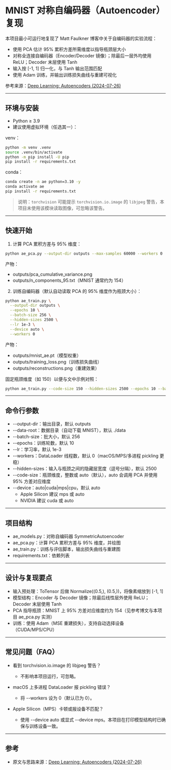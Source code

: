 # MNIST 对称自编码器（Autoencoder）复现

本项目最小可运行地复现了 Matt Faulkner 博客中关于自编码器的实验流程：
- 使用 PCA 估计 95% 累积方差所需维度以指导瓶颈层大小
- 对称全连接自编码器（Encoder/Decoder 镜像）；除最后一层外均使用 ReLU；Decoder 末层使用 Tanh
- 输入按 [-1, 1] 归一化，与 Tanh 输出范围匹配
- 使用 Adam 训练，并输出训练损失曲线与重建可视化

参考来源：[Deep Learning: Autoencoders (2024-07-26)](https://mfaulk.github.io/2024/07/26/pytorch-ae.html)

---

## 环境与安装

- Python ≥ 3.9
- 建议使用虚拟环境（任选其一）：

venv：
```bash
python -m venv .venv
source .venv/bin/activate
python -m pip install -U pip
pip install -r requirements.txt
```

conda：
```bash
conda create -n ae python=3.10 -y
conda activate ae
pip install -r requirements.txt
```

> 说明：`torchvision` 可能提示 `torchvision.io.image` 的 `libjpeg` 警告，本项目未使用该模块读取图像，可忽略该警告。

---

## 快速开始

1) 计算 PCA 累积方差与 95% 维度：
```bash
python ae_pca.py --output-dir outputs --max-samples 60000 --workers 0
```
产物：
- outputs/pca_cumulative_variance.png
- outputs/n_components_95.txt（MNIST 通常约为 154）

2) 训练自编码器（默认自动读取 PCA 的 95% 维度作为瓶颈大小）：
```bash
python ae_train.py \
  --output-dir outputs \
  --epochs 10 \
  --batch-size 256 \
  --hidden-sizes 2500 \
  --lr 1e-3 \
  --device auto \
  --workers 0
```
产物：
- outputs/mnist_ae.pt（模型权重）
- outputs/training_loss.png（训练损失曲线）
- outputs/reconstructions.png（重建效果）

固定瓶颈维度（如 150）以便与文中示例对照：
```bash
python ae_train.py --code-size 150 --hidden-sizes 2500 --epochs 10 --batch-size 256 --lr 1e-3 --device auto --workers 0
```

---

## 命令行参数

- --output-dir：输出目录，默认 outputs
- --data-root：数据目录（自动下载 MNIST），默认 ./data
- --batch-size：批大小，默认 256
- --epochs：训练轮数，默认 10
- --lr：学习率，默认 1e-3
- --workers：DataLoader 线程数，默认 0（macOS/MPS/多进程 pickling 更稳）
- --hidden-sizes：输入与瓶颈之间的隐藏层宽度（逗号分隔），默认 2500
- --code-size：瓶颈维度，整数或 auto（默认），auto 会调用 PCA 并使用 95% 方差对应维度
- --device：auto|cuda|mps|cpu，默认 auto
  - Apple Silicon 建议 mps 或 auto
  - NVIDIA 建议 cuda 或 auto

---

## 项目结构

- ae_models.py：对称自编码器 SymmetricAutoencoder
- ae_pca.py：计算 PCA 累积方差与 95% 维度，并绘图
- ae_train.py：训练与评估脚本，输出损失曲线与重建图
- requirements.txt：依赖列表

---

## 设计与复现要点

- 输入预处理：ToTensor 后做 Normalize((0.5,), (0.5,))，将像素缩放到 [-1, 1]
- 模型结构：Encoder 与 Decoder 镜像；除最后线性层外使用 ReLU；Decoder 末层使用 Tanh
- PCA 指导瓶颈：MNIST 上 95% 方差对应维度约为 154（见参考博文与本项目 ae_pca.py 实测）
- 训练：使用 Adam（MSE 重建损失），支持自动选择设备（CUDA/MPS/CPU）

---

## 常见问题（FAQ）

- 看到 torchvision.io.image 的 libjpeg 警告？
  - 不影响本项目运行，可忽略。

- macOS 上多进程 DataLoader 报 pickling 错误？
  - 将 --workers 设为 0（默认已为 0）。

- Apple Silicon（MPS）卡顿或报设备不匹配？
  - 使用 --device auto 或显式 --device mps。本项目在打印模型结构时已确保与训练设备一致。

---

## 参考

- 原文与思路来源：[Deep Learning: Autoencoders (2024-07-26)](https://mfaulk.github.io/2024/07/26/pytorch-ae.html)

